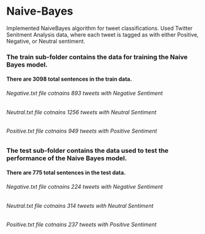 # Naive-Bayes

Implemented NaiveBayes algorithm for tweet classifications. 
Used Twitter Senitment Analysis data, where each tweet is tagged as with either Positive, Negative, or Neutral sentiment.

### The train sub-folder contains the data for training the Naive Bayes model.
#### There are 3098 total sentences in the train data.

###### Negative.txt file cotnains 893 tweets with Negative Sentiment
###### Neutral.txt file cotnains 1256 tweets with Neutral Sentiment
###### Positive.txt file cotnains 949 tweets with Positive Sentiment

### The test sub-folder contains the data used to test the performance of the Naive Bayes model.
#### There are 775 total sentences in the test data.

###### Negative.txt file cotnains 224 tweets with Negative Sentiment
###### Neutral.txt file cotnains 314 tweets with Neutral Sentiment
###### Positive.txt file cotnains 237 tweets with Positive Sentiment
